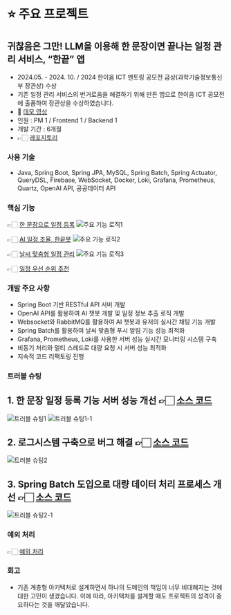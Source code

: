 # ⭐️ 주요 프로젝트
## 귀찮음은 그만! LLM을 이용해 한 문장이면 끝나는 일정 관리 서비스, “한끝” 앱
- 2024.05. - 2024. 10.  / 2024 한이음 ICT 멘토링 공모전 금상(과학기술정보통신부 장관상) 수상
- 기존 일정 관리 서비스의 번거로움을 해결하기 위해 만든 앱으로 한이음 ICT 공모전에 출품하여 
장관상을 수상하였습니다.
- 🎥 [데모 영상](https://www.youtube.com/watch?v=lLT4Pt20u7c)
- 인원 : PM 1 / Frontend 1 / Backend 1
- 개발 기간 : 6개월
- 👉🏻 [레포지토리](https://github.com/OZIIJIN/HanFinal_BACK)
### 사용 기술
  - Java, Spring Boot, Spring JPA, MySQL, Spring Batch, Spring Actuator, QueryDSL, Firebase, WebSocket, Docker, Loki, Grafana, Prometheus, Quartz, OpenAI API, 공공데이터 API
### 핵심 기능
👉🏻 [한 문장으로 일정 등록](https://github.com/OZIIJIN/HanFinal_BACK/blob/e8f5e34d8ef08fc1addf15fff632c3d4cdf05b73/src/main/java/org/onesentence/onesentence/domain/text/service/TextServiceImpl.java#L41)
![주요 기능 로직1](https://github.com/user-attachments/assets/57d4735e-b3d9-471d-9f90-fde12e100a4f)

👉🏻 [AI 일정 조율, 한끝봇](https://github.com/OZIIJIN/HanFinal_BACK/blob/e8f5e34d8ef08fc1addf15fff632c3d4cdf05b73/src/main/java/org/onesentence/onesentence/domain/chat/service/ChatServiceImpl.java#L53)
![주요 기능 로직2](https://github.com/user-attachments/assets/31e3281b-3e1a-458c-b91a-081317ff2ccd)

👉🏻 [날씨 맞춤형 일정 관리](https://github.com/OZIIJIN/HanFinal_BACK/blob/e8f5e34d8ef08fc1addf15fff632c3d4cdf05b73/src/main/java/org/onesentence/onesentence/domain/weather/service/WeatherService.java#L33)
![주요 기능 로직3](https://github.com/user-attachments/assets/051dfc64-d629-4b14-8e04-f5fe86a27e2f)

👉🏻 [일정 우선 순위 추천](https://github.com/OZIIJIN/HanFinal_BACK/blob/e8f5e34d8ef08fc1addf15fff632c3d4cdf05b73/src/main/java/org/onesentence/onesentence/domain/todo/service/TodoServiceImpl.java#L195)

### 개발 주요 사항
  - Spring Boot 기반 RESTful API 서버 개발
  - OpenAI API를 활용하여 AI 챗봇 개발 및 일정 정보 추출 로직 개발
  - Websocket와 RabbitMQ를 활용하여 AI 챗봇과 유저의 실시간 채팅 기능 개발
  - Spring Batch를 활용하여 날씨 맞춤형 푸시 알림 기능 성능 최적화 
  - Grafana, Prometheus, Loki를 사용한 서버 성능 실시간 모니터링 시스템 구축
  - 비동기 처리와 멀티 스레드로 대량 요청 시 서버 성능 최적화
  - 지속적 코드 리팩토링 진행

### 트러블 슈팅
## 1. 한 문장 일정 등록 기능 서버 성능 개선 👉🏻 [소스 코드](https://github.com/OZIIJIN/HanFinal_BACK/blob/e8f5e34d8ef08fc1addf15fff632c3d4cdf05b73/src/main/java/org/onesentence/onesentence/domain/text/service/TextServiceImpl.java#L41)
![트러블 슈팅1](https://github.com/user-attachments/assets/5e24f625-d6a6-47be-b297-d4455abc4194)
![트러블 슈팅1-1](https://github.com/user-attachments/assets/848cb5c1-7307-4342-b06f-9684302fb7c3)

## 2. 로그시스템 구축으로 버그 해결 👉🏻 [소스 코드](https://github.com/OZIIJIN/HanFinal_BACK/blob/e8f5e34d8ef08fc1addf15fff632c3d4cdf05b73/src/main/java/org/onesentence/onesentence/domain/gpt/service/GptServiceImpl.java#L43)
![트러블 슈팅2](https://github.com/user-attachments/assets/c27c5767-0b7a-498a-9b16-18711af5f590)

## 3. Spring Batch 도입으로 대량 데이터 처리 프로세스 개선 👉🏻 [소스 코드](https://github.com/OZIIJIN/HanFinal_BACK/blob/e8f5e34d8ef08fc1addf15fff632c3d4cdf05b73/src/main/java/org/onesentence/onesentence/global/config/BatchConfig.java#L30)
![트러블 슈팅2-1](https://github.com/user-attachments/assets/d692e051-f389-439e-bb17-331714c3f72a)

### 예외 처리
👉🏻 [예외 처리](https://github.com/OZIIJIN/HanFinal_BACK/tree/e8f5e34d8ef08fc1addf15fff632c3d4cdf05b73/src/main/java/org/onesentence/onesentence/global/exception)

### 회고
- 기존 계층형 아키텍처로 설계하면서 하나의 도메인의 책임이 너무 비대해지는 것에 대한 고민이 생겼습니다. 이에 따라, 아키텍처를 설계할 때도 프로젝트의 성격이 중요하다는 것을 깨달았습니다.
